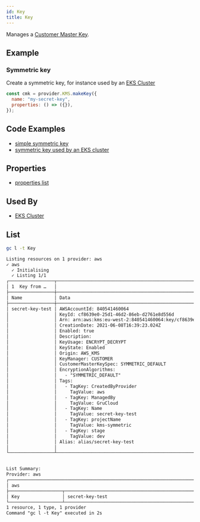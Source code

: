 ```yaml
---
id: Key
title: Key
---
```


Manages a [Customer Master Key](https://docs.aws.amazon.com/kms/latest/developerguide/concepts.html#master_keys).

## Example

### Symmetric key

Create a symmetric key, for instance used by an [EKS Cluster](../EKS/Cluster.md)

```js
const cmk = provider.KMS.makeKey({
  name: "my-secret-key",
  properties: () => ({}),
});
```

## Code Examples

- [simple symmetric key](https://github.com/grucloud/grucloud/blob/main/examples/aws/kms/symmetric/iac.js)
- [symmetric key used by an EKS cluster](https://github.com/grucloud/grucloud/blob/main/packages/modules/aws/kms/eks/iac.js)

## Properties

- [properties list](https://docs.aws.amazon.com/AWSJavaScriptSDK/latest/AWS/KMS.html#createKey-property)

## Used By

- [EKS Cluster](../EKS/Cluster.md)

## List

```sh
gc l -t Key
```

```txt
Listing resources on 1 provider: aws
✓ aws
  ✓ Initialising
  ✓ Listing 1/1
┌─────────────────┬───────────────────────────────────────────────────────────────────────────┐
│ 1  Key from …   │                                                                           │
├─────────────────┼────────────────────────────────────────────────────────────────────┬──────┤
│ Name            │ Data                                                               │ Our  │
├─────────────────┼────────────────────────────────────────────────────────────────────┼──────┤
│ secret-key-test │ AWSAccountId: 840541460064                                         │ Yes  │
│                 │ KeyId: cf8639e0-25d1-46d2-86eb-d2761e8d556d                        │      │
│                 │ Arn: arn:aws:kms:eu-west-2:840541460064:key/cf8639e0-25d1-46d2-86… │      │
│                 │ CreationDate: 2021-06-08T16:39:23.024Z                             │      │
│                 │ Enabled: true                                                      │      │
│                 │ Description:                                                       │      │
│                 │ KeyUsage: ENCRYPT_DECRYPT                                          │      │
│                 │ KeyState: Enabled                                                  │      │
│                 │ Origin: AWS_KMS                                                    │      │
│                 │ KeyManager: CUSTOMER                                               │      │
│                 │ CustomerMasterKeySpec: SYMMETRIC_DEFAULT                           │      │
│                 │ EncryptionAlgorithms:                                              │      │
│                 │   - "SYMMETRIC_DEFAULT"                                            │      │
│                 │ Tags:                                                              │      │
│                 │   - TagKey: CreatedByProvider                                      │      │
│                 │     TagValue: aws                                                  │      │
│                 │   - TagKey: ManagedBy                                              │      │
│                 │     TagValue: GruCloud                                             │      │
│                 │   - TagKey: Name                                                   │      │
│                 │     TagValue: secret-key-test                                      │      │
│                 │   - TagKey: projectName                                            │      │
│                 │     TagValue: kms-symmetric                                        │      │
│                 │   - TagKey: stage                                                  │      │
│                 │     TagValue: dev                                                  │      │
│                 │ Alias: alias/secret-key-test                                       │      │
│                 │                                                                    │      │
└─────────────────┴────────────────────────────────────────────────────────────────────┴──────┘


List Summary:
Provider: aws
┌────────────────────────────────────────────────────────────────────────────────────────────┐
│ aws                                                                                        │
├────────────────────┬───────────────────────────────────────────────────────────────────────┤
│ Key                │ secret-key-test                                                       │
└────────────────────┴───────────────────────────────────────────────────────────────────────┘
1 resource, 1 type, 1 provider
Command "gc l -t Key" executed in 2s
```
